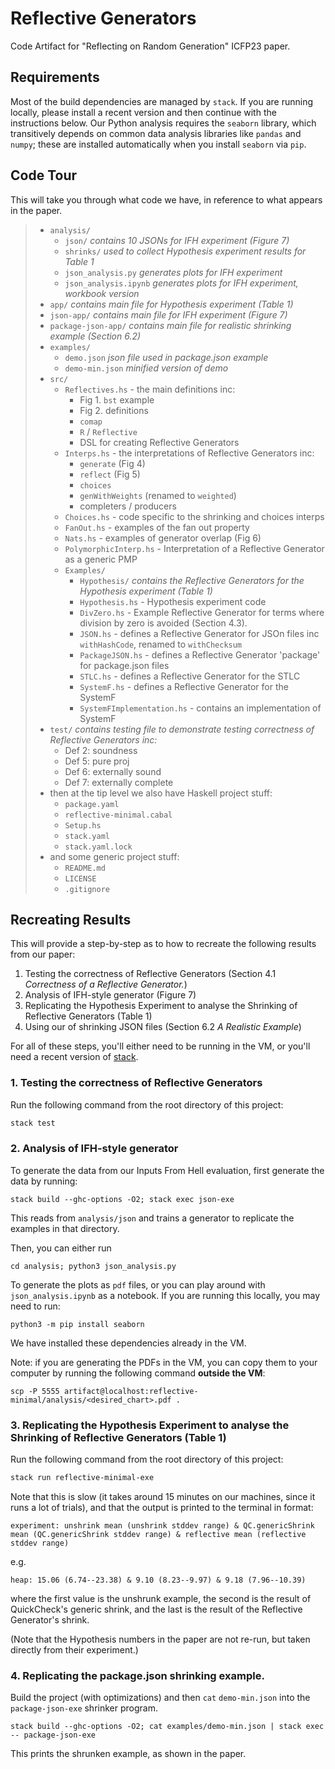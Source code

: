 # Reflective Generators

Code Artifact for "Reflecting on Random Generation" ICFP23 paper.

## Requirements

Most of the build dependencies are managed by `stack`. If you are running locally, please install a
recent version and then continue with the instructions below. Our Python analysis requires the
`seaborn` library, which transitively depends on common data analysis libraries like `pandas` and
`numpy`; these are installed automatically when you install `seaborn` via `pip`.

## Code Tour

This will take you through what code we have, in reference to what appears in the paper.

> - `analysis/`
>   * `json/` _contains 10 JSONs for IFH experiment (Figure 7)_
>   * `shrinks/` _used to collect Hypothesis experiment results for Table 1_
>   * `json_analysis.py` _generates plots for IFH experiment_
>   * `json_analysis.ipynb` _generates plots for IFH experiment, workbook version_
> - `app/` _contains main file for Hypothesis experiment (Table 1)_
> - `json-app/` _contains main file for IFH experiment (Figure 7)_
> - `package-json-app/` _contains main file for realistic shrinking example (Section 6.2)_
> - `examples/`
>   * `demo.json` _json file used in package.json example_
>   * `demo-min.json` _minified version of demo_
> - `src/`
>   * `Reflectives.hs` - the main definitions inc:
>     - Fig 1. `bst` example
>     - Fig 2. definitions
>     - `comap`
>     - `R` / `Reflective`
>     - DSL for creating Reflective Generators
>   * `Interps.hs` - the interpretations of Reflective Generators inc:
>     - `generate` (Fig 4)
>     - `reflect` (Fig 5)
>     - `choices`
>     - `genWithWeights` (renamed to `weighted`)
>     - completers / producers
>   * `Choices.hs` - code specific to the shrinking and choices interps
>   * `FanOut.hs` - examples of the fan out property
>   * `Nats.hs` - examples of generator overlap (Fig 6)
>   * `PolymorphicInterp.hs` - Interpretation of a Reflective Generator as a generic PMP
>   * `Examples/`
>     - `Hypothesis/` _contains the Reflective Generators for the Hypothesis experiment (Table 1)_
>     - `Hypothesis.hs` - Hypothesis experiment code
>     - `DivZero.hs` - Example Reflective Generator for terms where division by zero is avoided (Section 4.3).
>     - `JSON.hs` - defines a Reflective Generator for JSOn files inc `withHashCode`, renamed to `withChecksum`
>     - `PackageJSON.hs` - defines a Reflective Generator 'package' for package.json files
>     - `STLC.hs` - defines a Reflective Generator for the STLC
>     - `SystemF.hs` - defines a Reflective Generator for the SystemF
>     - `SystemFImplementation.hs` - contains an implementation of SystemF
> - `test/` _contains testing file to demonstrate testing correctness of Reflective Generators inc:_
>   * Def 2: soundness
>   * Def 5: pure proj
>   * Def 6: externally sound
>   * Def 7: externally complete
> - then at the tip level we also have Haskell project stuff:
>   * `package.yaml`
>   * `reflective-minimal.cabal`
>   * `Setup.hs`
>   * `stack.yaml`
>   * `stack.yaml.lock`
> - and some generic project stuff:
>   * `README.md`
>   * `LICENSE`
>   * `.gitignore`

## Recreating Results

This will provide a step-by-step as to how to recreate the following results from our paper:
  1. Testing the correctness of Reflective Generators (Section 4.1 _Correctness of a Reflective Generator._)
  2. Analysis of IFH-style generator (Figure 7)
  3. Replicating the Hypothesis Experiment to analyse the Shrinking of Reflective Generators (Table 1)
  4. Using our of shrinking JSON files (Section 6.2 _A Realistic Example_)

For all of these steps, you'll either need to be running in the VM, or you'll need a recent version
of [stack](https://docs.haskellstack.org/en/stable/).

### 1. Testing the correctness of Reflective Generators

Run the following command from the root directory of this project:
```bash
stack test
```

### 2. Analysis of IFH-style generator

To generate the data from our Inputs From Hell evaluation, first generate the data by running:
```
stack build --ghc-options -O2; stack exec json-exe
```
This reads from `analysis/json` and trains a generator to replicate the examples in that directory.

Then, you can either run
```
cd analysis; python3 json_analysis.py
```
To generate the plots as `pdf` files, or you can play around with `json_analysis.ipynb` as a
notebook. If you are running this locally, you may need to run:
```
python3 -m pip install seaborn
```
We have installed these dependencies already in the VM.

Note: if you are generating the PDFs in the VM, you can copy them to your computer by running the
following command **outside the VM**:
```
scp -P 5555 artifact@localhost:reflective-minimal/analysis/<desired_chart>.pdf .
```

### 3. Replicating the Hypothesis Experiment to analyse the Shrinking of Reflective Generators (Table 1)

Run the following command from the root directory of this project:
```bash
stack run reflective-minimal-exe
```
Note that this is slow (it takes around 15 minutes on our machines, since it runs a lot of trials),
and that the output is printed to the terminal in format:
```
experiment: unshrink mean (unshrink stddev range) & QC.genericShrink mean (QC.genericShrink stddev range) & reflective mean (reflective stddev range)
```
e.g.
```
heap: 15.06 (6.74--23.38) & 9.10 (8.23--9.97) & 9.18 (7.96--10.39)
```
where the first value is the unshrunk example, the second is the result of QuickCheck's generic shrink, and the last is the result of the Reflective Generator's shrink.

(Note that the Hypothesis numbers in the paper are not re-run, but taken directly from their experiment.)

### 4. Replicating the package.json shrinking example.

Build the project (with optimizations) and then `cat` `demo-min.json` into the `package-json-exe`
shrinker program.

```
stack build --ghc-options -O2; cat examples/demo-min.json | stack exec -- package-json-exe
```

This prints the shrunken example, as shown in the paper.